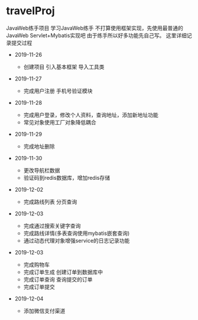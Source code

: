 # travelProj
JavaWeb练手项目
学习JavaWeb练手
不打算使用框架实现，先使用最普通的JavaWeb Servlet+Mybatis实现吧
由于练手所以好多功能先自己写。
这里详细记录提交过程

* 2019-11-26 
    * 创建项目 引入基本框架 导入工具类
* 2019-11-27 
    * 完成用户注册 手机号验证模块
* 2019-11-28 
    * 完成用户登录，修改个人资料，查询地址，添加新地址功能
    * 常见对象使用工厂对象降低耦合
* 2019-11-29 
    * 完成地址删除
* 2019-11-30 
    * 更改导航栏数据 
    * 验证码到redis数据库，增加redis存储
* 2019-12-02 
    * 完成路线列表 分页查询
* 2019-12-03
    * 完成通过搜索关键字查询 
    * 完成路线详情(多表查询使用mybatis嵌套查询) 
    * 通过动态代理对象增强service的日志记录功能
* 2019-12-03
    * 完成购物车
    * 完成订单生成 创建订单到数据库中
    * 完成订单查询 查询提交的订单
    * 完成订单提交
     
* 2019-12-04 
    * 添加微信支付渠道